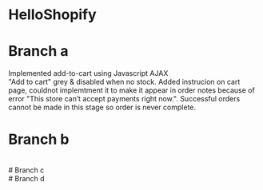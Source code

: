# HelloShopify
# Branch a 
Implemented add-to-cart using Javascript AJAX  
"Add to cart" grey & disabled when no stock.
Added instrucion on cart page, couldnot implemtment it to make it appear in order notes because of error "This store can’t accept payments right now.". Successful orders cannot be made in this stage so order is never complete. 
</br>
# Branch b
</br>
# Branch c
</br>
# Branch d

